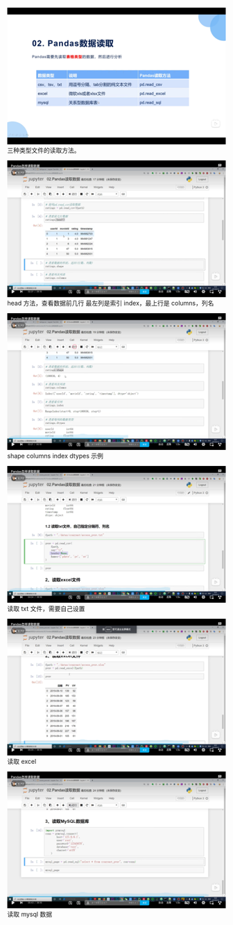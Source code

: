 ![](./img/2022-07-26-16-15-07.png)  
三种类型文件的读取方法。

![](./img/2022-07-26-16-17-38.png)  
head 方法，查看数据前几行
最左列是索引 index，最上行是 columns，列名

![](./img/2022-07-26-16-19-44.png)  
shape columns index dtypes 示例

![](./img/2022-07-26-16-21-58.png)  
读取 txt 文件，需要自己设置

![](./img/2022-07-26-16-23-02.png)  
读取 excel

![](./img/2022-07-26-16-23-55.png)  
读取 mysql 数据
